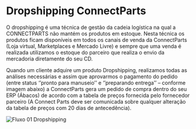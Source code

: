 # Dropshipping ConnectParts

O dropshipping é uma técnica de gestão da cadeia logística na qual a CONNECTPARTS não mantém os produtos em estoque. Nesta técnica os produtos ficam disponíveis em todos os canais de venda da ConnectParts (Loja virtual, Marketplaces e Mercado Livre) e sempre que uma venda é realizada utilizamos o estoque do parceiro que realiza o envio da mercadoria diretamente do seu CD.

Quando um cliente adquire um produto Dropshipping, realizamos todas as análises necessárias e assim que aprovarmos o pagamento do pedido (entre status ‘’pronto para manuseio’’ e ‘’preparando entrega’’ – conforme imagem abaixo) a ConnectParts gera um pedido de compra dentro do seu ERP (Ábacos) de acordo com a tabela de preços fornecida pelo fornecedor parceiro (A Connect Parts deve ser comunicada sobre qualquer alteração da tabela de preços com 20 dias de antecedência).

![Fluxo 01 Dropshipping](http://developers.connectparts.com.br/imagens/drop2/dropforn01.png)


